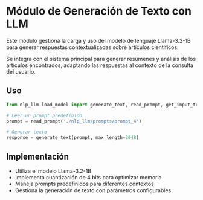 # Módulo de Generación de Texto con LLM

Este módulo gestiona la carga y uso del modelo de lenguaje Llama-3.2-1B para generar respuestas contextualizadas sobre artículos científicos.

Se integra con el sistema principal para generar resúmenes y análisis de los artículos encontrados, adaptando las respuestas al contexto de la consulta del usuario.

## Uso

```python
from nlp_llm.load_model import generate_text, read_prompt, get_input_tokens

# Leer un prompt predefinido
prompt = read_prompt('./nlp_llm/prompts/prompt_4')

# Generar texto
response = generate_text(prompt, max_length=2048)
```

## Implementación

- Utiliza el modelo Llama-3.2-1B
- Implementa cuantización de 4 bits para optimizar memoria
- Maneja prompts predefinidos para diferentes contextos
- Gestiona la generación de texto con parámetros configurables
